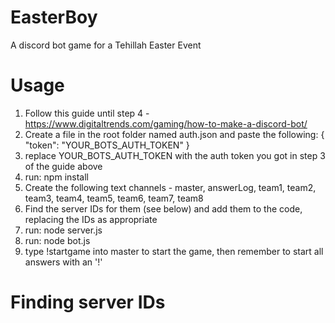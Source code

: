 # EasterBoy
A discord bot game for a Tehillah Easter Event

# Usage
1. Follow this guide until step 4 - https://www.digitaltrends.com/gaming/how-to-make-a-discord-bot/
2. Create a file in the root folder named auth.json and paste the following:
    {
        "token": "YOUR_BOTS_AUTH_TOKEN"
    }
3. replace YOUR_BOTS_AUTH_TOKEN with the auth token you got in step 3 of the guide above
4. run: npm install
5. Create the following text channels - master, answerLog, team1, team2, team3, team4, team5, team6, team7, team8
6. Find the server IDs for them (see below) and add them to the code, replacing the IDs as appropriate
7. run: node server.js
8. run: node bot.js
9. type !startgame into master to start the game, then remember to start all answers with an '!'

# Finding server IDs

